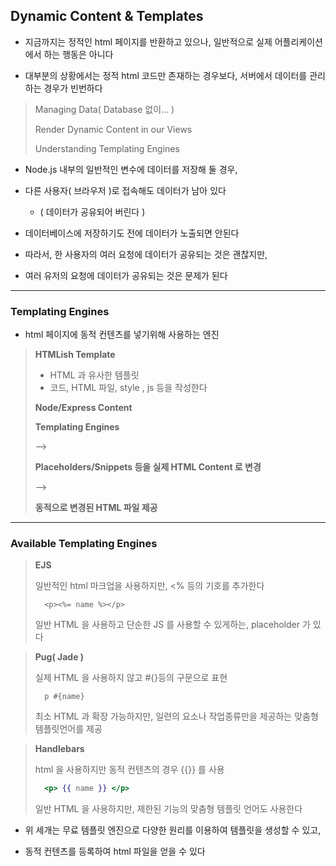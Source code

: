 ## Dynamic Content & Templates

- 지금까지는 정적인 html 페이지를 반환하고 있으나, 일반적으로 실제 어플리케이션에서 하는 행동은 아니다


- 대부분의 상황에서는 정적 html 코드만 존재하는 경우보다, 서버에서 데이터를 관리하는 경우가 빈번하다


> Managing Data( Database 없이... )
> 
> Render Dynamic Content in our Views
> 
> Understanding Templating Engines

- Node.js 내부의 일반적인 변수에 데이터를 저장해 둘 경우, 


- 다른 사용자( 브라우저 )로 접속해도 데이터가 남아 있다
  - ( 데이터가 공유되어 버린다 )


- 데이터베이스에 저장하기도 전에 데이터가 노출되면 안된다


- 따라서, 한 사용자의 여러 요청에 데이터가 공유되는 것은 괜찮지만,


- 여러 유저의 요청에 데이터가 공유되는 것은 문제가 된다

---

### Templating Engines

- html 페이지에 동적 컨텐츠를 넣기위해 사용하는 엔진


> **HTMLish Template**
> - HTML 과 유사한 템플릿
> - 코드, HTML 파일, style , js 등을 작성한다
> 
> **Node/Express Content**
> 
> **Templating Engines**
> 
>  -->
>  
> **Placeholders/Snippets 등을 실제 HTML Content 로 변경**
> 
> -->
> 
> **동적으로 변경된 HTML 파일 제공**

---

### Available Templating Engines

> **EJS**
> 
> 일반적인 html 마크업을 사용하지만, 
> <% 등의 기호를 추가한다
> ````ejs
>   <p><%= name %></p>
> ````
>
> 일반 HTML 을 사용하고 단순한 JS 를 사용할 수 있게하는,
> placeholder 가 있다

> **Pug( Jade )**
> 
> 실제 HTML 을 사용하지 않고 #{}등의 구문으로 표현
> ````jade
>   p #{name}
> ````
>
> 최소 HTML 과 확장 가능하지만, 일련의 요소나 작업종류만을
> 제공하는 맞춤형 템플릿언어를 제공

> **Handlebars**
>
> html 을 사용하지만 동적 컨텐츠의 경우 {{}} 를 사용
> ````handlebars
>   <p> {{ name }} </p>
> ````
> 
> 일반 HTML 을 사용하지만, 제한된 기능의 맞춤형 템플릿 언어도
> 사용한다

- 위 세개는 무료 템플릿 엔진으로 다양한 원리를 이용하여 템플릿을 생성할 수 있고, 


- 동적 컨텐츠를 등록하여 html 파일을 얻을 수 있다